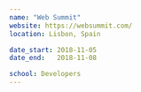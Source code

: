 ```yaml
---
name: "Web Summit"
website: https://websummit.com/
location: Lisbon, Spain

date_start: 2018-11-05
date_end:   2018-11-08

school: Developers
---
```

